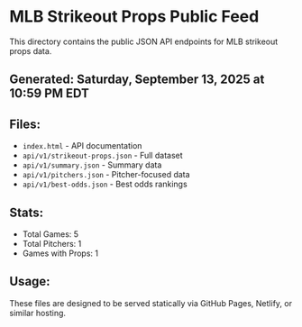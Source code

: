 # MLB Strikeout Props Public Feed

This directory contains the public JSON API endpoints for MLB strikeout props data.

## Generated: Saturday, September 13, 2025 at 10:59 PM EDT

## Files:
- `index.html` - API documentation
- `api/v1/strikeout-props.json` - Full dataset
- `api/v1/summary.json` - Summary data
- `api/v1/pitchers.json` - Pitcher-focused data  
- `api/v1/best-odds.json` - Best odds rankings

## Stats:
- Total Games: 5
- Total Pitchers: 1
- Games with Props: 1

## Usage:
These files are designed to be served statically via GitHub Pages, Netlify, or similar hosting.
